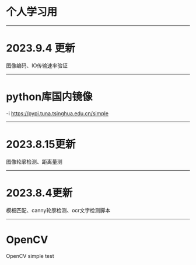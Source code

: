 # 个人学习用
--------------------------------------------------------------------------------------------------------------
# 2023.9.4 更新
图像编码、IO传输速率验证

--------------------------------------------------------------------------------------------------------------
# python库国内镜像

-i https://pypi.tuna.tsinghua.edu.cn/simple

--------------------------------------------------------------------------------------------------------------
# 2023.8.15更新

图像轮廓检测、距离量测

--------------------------------------------------------------------------------------------------------------
# 2023.8.4更新

模板匹配、canny轮廓检测、ocr文字检测脚本

--------------------------------------------------------------------------------------------------------------
# OpenCV

OpenCV simple test
